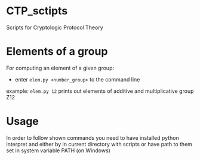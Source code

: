 # CTP_sctipts
Scripts for Cryptologic Protocol Theory

# Elements of a group
For computing an element of a given group:
* enter `elem.py <number_group>` to the command line  

example: `elem.py 12` prints out elements of additive and multiplicative group Z12

# Usage
In order to follow shown commands you need to have installed python interpret and either by in current directory with scripts or have path to them set in system variable PATH (on Windows)
